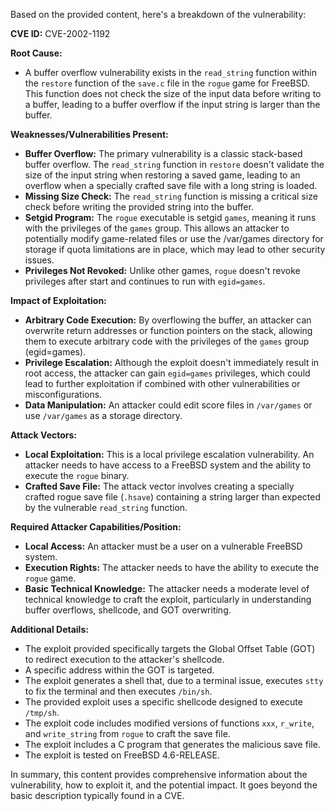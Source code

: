 Based on the provided content, here's a breakdown of the vulnerability:

**CVE ID:** CVE-2002-1192

**Root Cause:**
- A buffer overflow vulnerability exists in the `read_string` function within the `restore` function of the `save.c` file in the `rogue` game for FreeBSD. This function does not check the size of the input data before writing to a buffer, leading to a buffer overflow if the input string is larger than the buffer.

**Weaknesses/Vulnerabilities Present:**
- **Buffer Overflow:** The primary vulnerability is a classic stack-based buffer overflow. The `read_string` function in `restore` doesn't validate the size of the input string when restoring a saved game, leading to an overflow when a specially crafted save file with a long string is loaded.
- **Missing Size Check:** The `read_string` function is missing a critical size check before writing the provided string into the buffer.
- **Setgid Program:** The `rogue` executable is setgid `games`, meaning it runs with the privileges of the `games` group. This allows an attacker to potentially modify game-related files or use the /var/games directory for storage if quota limitations are in place, which may lead to other security issues.
- **Privileges Not Revoked:** Unlike other games, `rogue` doesn't revoke privileges after start and continues to run with `egid=games`.

**Impact of Exploitation:**
- **Arbitrary Code Execution:** By overflowing the buffer, an attacker can overwrite return addresses or function pointers on the stack, allowing them to execute arbitrary code with the privileges of the `games` group (egid=games).
- **Privilege Escalation:**  Although the exploit doesn't immediately result in root access, the attacker can gain `egid=games` privileges, which could lead to further exploitation if combined with other vulnerabilities or misconfigurations.
- **Data Manipulation:** An attacker could edit score files in `/var/games` or use `/var/games` as a storage directory.

**Attack Vectors:**
- **Local Exploitation:** This is a local privilege escalation vulnerability. An attacker needs to have access to a FreeBSD system and the ability to execute the `rogue` binary.
- **Crafted Save File:** The attack vector involves creating a specially crafted rogue save file (`.hsave`) containing a string larger than expected by the vulnerable `read_string` function.

**Required Attacker Capabilities/Position:**
- **Local Access:** An attacker must be a user on a vulnerable FreeBSD system.
- **Execution Rights:** The attacker needs to have the ability to execute the `rogue` game.
- **Basic Technical Knowledge:** The attacker needs a moderate level of technical knowledge to craft the exploit, particularly in understanding buffer overflows, shellcode, and GOT overwriting.

**Additional Details:**
- The exploit provided specifically targets the Global Offset Table (GOT) to redirect execution to the attacker's shellcode.
- A specific address within the GOT is targeted.
- The exploit generates a shell that, due to a terminal issue, executes `stty` to fix the terminal and then executes `/bin/sh`.
- The provided exploit uses a specific shellcode designed to execute `/tmp/sh`.
- The exploit code includes modified versions of functions `xxx`, `r_write`, and `write_string` from `rogue` to craft the save file.
- The exploit includes a C program that generates the malicious save file.
- The exploit is tested on FreeBSD 4.6-RELEASE.

In summary, this content provides comprehensive information about the vulnerability, how to exploit it, and the potential impact. It goes beyond the basic description typically found in a CVE.